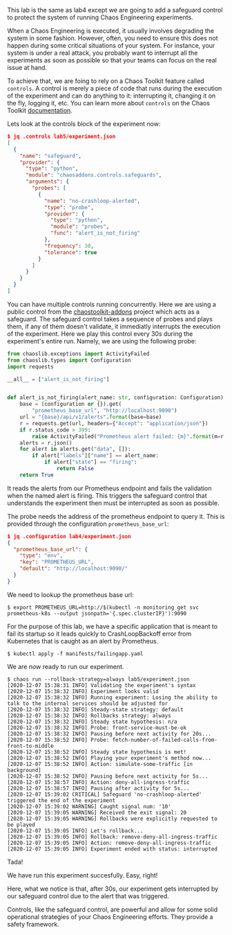 This lab is the same as lab4 except we are going to add a safeguard control
to protect the system of running Chaos Engineering experiments.

When a Chaos Engineering is executed, it usually involves degrading the system
in some fashion. However, often, you need to ensure this does not happen
during some critical situations of your system. For instance, your system
is under a real attack, you probably want to interrupt all the experiments
as soon as possible so that your teams can focus on the real issue at hand.

To achieve that, we are foing to rely on a Chaos Toolkit feature called
`controls`. A control is merely a piece of code that runs during the execution
of the experiment and can do anything to it: interrupting it, changing it on
the fly, logging it, etc. You can learn more about `controls` on the
Chaos Toolkit [documentation](https://docs.chaostoolkit.org/reference/extending/create-control-extension/).

Lets look at the controls block of the experiment now:

```json
$ jq .controls lab5/experiment.json 
[
  {
    "name": "safeguard",
    "provider": {
      "type": "python",
      "module": "chaosaddons.controls.safeguards",
      "arguments": {
        "probes": [
          {
            "name": "no-crashloop-alerted",
            "type": "probe",
            "provider": {
              "type": "python",
              "module": "probes",
              "func": "alert_is_not_firing"
            },
            "frequency": 30,
            "tolerance": true
          }
        ]
      }
    }
  }
]
```

You can have multiple controls running concurrently. Here we are using a
public control from the [chaostoolkit-addons](https://github.com/chaostoolkit/chaostoolkit-addons)
project which acts as a safeguard. The safeguard control takes a sequence
of probes and plays them, if any of them doesn't validate, it immediatly
interrupts the execution of the experiment. Here we play this control every
30s during the experiment's entire run. Namely, we are using the following
probe:

```python
from chaoslib.exceptions import ActivityFailed
from chaoslib.types import Configuration
import requests

__all__ = ["alert_is_not_firing"]


def alert_is_not_firing(alert_name: str, configuration: Configuration) -> bool:
    base = (configuration or {}).get(
        "prometheus_base_url", "http://localhost:9090")
    url = "{base}/api/v1/alerts".format(base=base)
    r = requests.get(url, headers={"Accept": "application/json"})
    if r.status_code > 399:
        raise ActivityFailed("Prometheus alert failed: {m}".format(m=r.text))
    alerts = r.json()
    for alert in alerts.get("data", []):
        if alert["labels"]["name"] == alert_name:
            if alert["state"] == "firing":
                return False
    return True
```

It reads the alerts from our Prometheus endpoint and fails the validation
when the named alert is firing. This triggers the safeguard control that
understands the experiment then must be interrupted as soon as possible.

The probe needs the address of the prometheus endpoint to query
it. This is provided through the configuration `prometheus_base_url`:

```json
$ jq .configuration lab4/experiment.json 
{
  "prometheus_base_url": {
    "type": "env",
    "key": "PROMETHEUS_URL",
    "default": "http://localhost:9090/"
  }
}
```

We need to lookup the prometheus base url:

```console
$ export PROMETHEUS_URL=http://$(kubectl -n monitoring get svc prometheus-k8s --output jsonpath='{.spec.clusterIP}'):9090
```

For the purpose of this lab, we have a specific application that is meant to
fail its startup so it leads quickly to CrashLoopBackoff error
from Kubernetes that is caught as an alert by Prometheus.

```console
$ kubectl apply -f manifests/failingapp.yaml
```

We are now ready to run our experiment.

```console
$ chaos run --rollback-strategy=always lab5/experiment.json 
[2020-12-07 15:38:31 INFO] Validating the experiment's syntax
[2020-12-07 15:38:32 INFO] Experiment looks valid
[2020-12-07 15:38:32 INFO] Running experiment: Losing the ability to talk to the internal services should be adjusted for
[2020-12-07 15:38:32 INFO] Steady-state strategy: default
[2020-12-07 15:38:32 INFO] Rollbacks strategy: always
[2020-12-07 15:38:32 INFO] Steady state hypothesis: n/a
[2020-12-07 15:38:32 INFO] Probe: front-service-must-be-ok
[2020-12-07 15:38:32 INFO] Pausing before next activity for 20s...
[2020-12-07 15:38:52 INFO] Probe: fetch-number-of-failed-calls-from-front-to-middle
[2020-12-07 15:38:52 INFO] Steady state hypothesis is met!
[2020-12-07 15:38:52 INFO] Playing your experiment's method now...
[2020-12-07 15:38:52 INFO] Action: simulate-some-traffic [in background]
[2020-12-07 15:38:52 INFO] Pausing before next activity for 5s...
[2020-12-07 15:38:57 INFO] Action: deny-all-ingress-traffic
[2020-12-07 15:38:57 INFO] Pausing after activity for 5s...
[2020-12-07 15:39:02 CRITICAL] Safeguard 'no-crashloop-alerted' triggered the end of the experiment
[2020-12-07 15:39:02 WARNING] Caught signal num: '10'
[2020-12-07 15:39:05 WARNING] Received the exit signal: 20
[2020-12-07 15:39:05 WARNING] Rollbacks were explicitly requested to be played
[2020-12-07 15:39:05 INFO] Let's rollback...
[2020-12-07 15:39:05 INFO] Rollback: remove-deny-all-ingress-traffic
[2020-12-07 15:39:05 INFO] Action: remove-deny-all-ingress-traffic
[2020-12-07 15:39:05 INFO] Experiment ended with status: interrupted
```

Tada!

We have run this experiment succesfully. Easy, right!

Here, what we notice is that, after 30s, our experiment gets interrupted
by our safeguard control due to the alert that was triggered.

Controls, like the safeguard control, are powerful and allow for some solid
operational strategies of your Chaos Engineering efforts. They provide a
safety framework.
